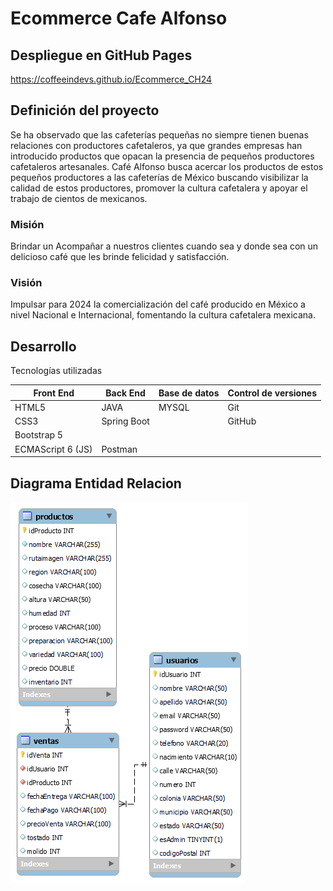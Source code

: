 # Ecommerce Cafe Alfonso

## Despliegue en GitHub Pages

https://coffeeindevs.github.io/Ecommerce_CH24

## **Definición del proyecto**

Se ha observado que las cafeterías pequeñas
no siempre tienen buenas relaciones con productores cafetaleros, ya que grandes
empresas han introducido productos que opacan la presencia de pequeños
productores cafetaleros artesanales. Café Alfonso busca acercar los productos
de estos pequeños productores a las cafeterías de México buscando visibilizar
la calidad de estos productores,
promover la cultura cafetalera y apoyar el trabajo de cientos de
mexicanos.

### Misión

Brindar un Acompañar a nuestros clientes cuando sea y
donde sea con un delicioso café que les brinde felicidad y satisfacción.

### Visión

Impulsar para 2024 la comercialización del café producido
en México a nivel Nacional e Internacional, fomentando la cultura cafetalera
mexicana.

## **Desarrollo**

Tecnologías utilizadas

| Front End         | Back End    | Base de datos | Control de versiones |
| ----------------- | ----------- | ------------- | -------------------- |
| HTML5             | JAVA        | MYSQL         | Git                  |
| CSS3              | Spring Boot |               | GitHub               |
| Bootstrap 5       |             |               |                      |
| ECMAScript 6 (JS) | Postman     |               |                      |

## Diagrama Entidad Relacion

![1680407938585](image/readme/1680407938585.png)

